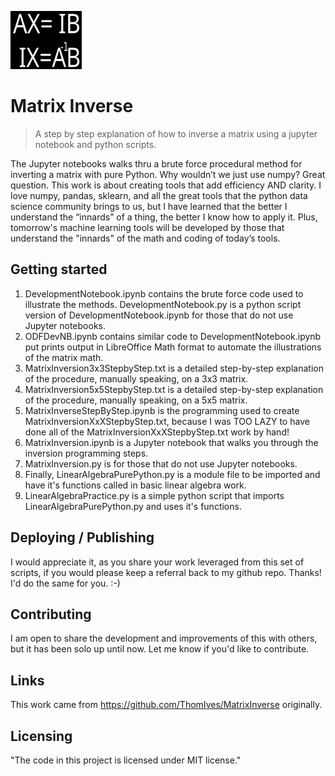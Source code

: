 ![Matrix Inversion Logo](https://github.com/ThomIves/MatrixInverse/blob/master/Matrix_Inverse_Logo.png)

# Matrix Inverse
> A step by step explanation of how to inverse a matrix using a jupyter notebook and python scripts.

The Jupyter notebooks walks thru a brute force procedural method for inverting a matrix with pure Python. Why wouldn’t we just use numpy? Great question. This work is about creating tools that add efficiency AND clarity. I love numpy, pandas, sklearn, and all the great tools that the python data science community brings to us, but I have learned that the better I understand the “innards” of a thing, the better I know how to apply it. Plus, tomorrow's machine learning tools will be developed by those that understand the "innards" of the math and coding of today’s tools. 


## Getting started

1. DevelopmentNotebook.ipynb contains the brute force code used to illustrate the methods. DevelopmentNotebook.py is a python script version of DevelopmentNotebook.ipynb for those that do not use Jupyter notebooks.
2. ODFDevNB.ipynb contains similar code to DevelopmentNotebook.ipynb put prints output in LibreOffice Math format to automate the illustrations of the matrix math.
3. MatrixInversion3x3StepbyStep.txt is a detailed step-by-step explanation of the procedure, manually speaking, on a 3x3 matrix.
4. MatrixInversion5x5StepbyStep.txt is a detailed step-by-step explanation of the procedure, manually speaking, on a 5x5 matrix.
5. MatrixInverseStepByStep.ipynb is the programming used to create MatrixInversionXxXStepbyStep.txt, because I was TOO LAZY to have done all of the MatrixInversionXxXStepbyStep.txt work by hand!
6. MatrixInversion.ipynb is a Jupyter notebook that walks you through the inversion programming steps.
7. MatrixInversion.py is for those that do not use Jupyter notebooks.
8. Finally, LinearAlgebraPurePython.py is a module file to be imported and have it's functions called in basic linear algebra work.
9. LinearAlgebraPractice.py is a simple python script that imports LinearAlgebraPurePython.py and uses it's functions.


## Deploying / Publishing

I would appreciate it, as you share your work leveraged from this set of scripts, if you would please keep a referral back to my github repo. Thanks! I'd do the same for you. :-)

## Contributing

I am open to share the development and improvements of this with others, but it has been solo up until now. Let me know if you'd like to contribute. 

## Links

This work came from https://github.com/ThomIves/MatrixInverse originally. 

## Licensing

"The code in this project is licensed under MIT license."


